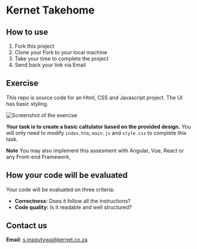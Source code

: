 # Kernet Takehome


## How to use

1. Fork this project
2. Clone your Fork to your local machine
3. Take your time to complete the project
4. Send back your link via Email

## Exercise
This repo is source code for an Html, CSS and Javascript project. The UI has basic styling.

![Screenshot of the exercise](https://github.com/Kernet-Pty-Ltd/take-home-test/blob/main/Test.jpg)

**Your task is to create a basic caltulator based on the provided design.** You will only need to modify `index.htm`, `main.js` and `style.css` to complete this task. 

**Note**
You may also implement this assesment with Angular, Vue, React or any Front-end Framework, 

## How your code will be evaluated

Your code will be evaluated on three criteria:
- **Correctness:** Does it follow all the instructions?
- **Code quality:** Is it readable and well structured?


## Contact us

**Email**: [s.magutywa@kernet.co.za](mailto:s.magutywa@kernet.co.za)